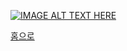 [![IMAGE ALT TEXT HERE](http://i.ytimg.com/vi/J3nPqzH0BVA/hqdefault.jpg)](https://youtu.be/7ldavNKB3YA?list=PL3YB7_Xq8qPgcB6Viq1ittfvT3XLFUnWo)

[홈으로](http://leechangyong.github.io)
